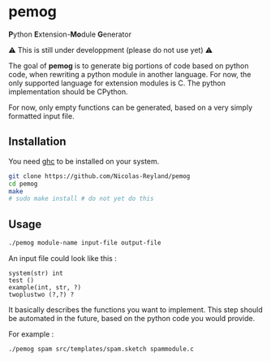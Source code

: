 # pemog
**P**ython **E**xtension-**Mo**dule **G**enerator

⚠️ This is still under developpment (please do not use yet) ⚠️

The goal of **pemog** is to generate big portions of code based on python code, when rewriting a python module in another language. For now, the only supported language for extension modules is C. The python implementation should be CPython.

For now, only empty functions can be generated, based on a very simply formatted input file.

## Installation
You need [ghc](https://www.haskell.org/ghc/) to be installed on your system.

```bash
git clone https://github.com/Nicolas-Reyland/pemog
cd pemog
make
# sudo make install # do not yet do this
```

## Usage
```bash
./pemog module-name input-file output-file
```

An input file could look like this :
```
system(str) int
test ()
example(int, str, ?)
twoplustwo (?,?) ?
```

It basically describes the functions you want to implement. This step should be automated in the future, based on the python code you would provide.

For example :
```bash
./pemog spam src/templates/spam.sketch spammodule.c
```
